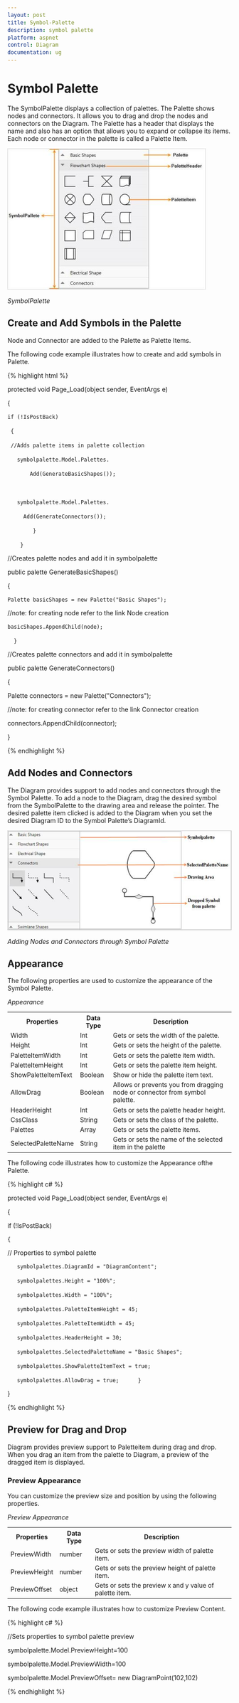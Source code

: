 ```yaml
---
layout: post
title: Symbol-Palette
description: symbol palette
platform: aspnet
control: Diagram
documentation: ug
---
```


# Symbol Palette

The SymbolPalette displays a collection of palettes. The Palette shows nodes and connectors. It allows you to drag and drop the nodes and connectors on the Diagram. The Palette has a header that displays the name and also has an option that allows you to expand or collapse its items. Each node or connector in the palette is called a Palette Item.

 ![](Symbol-Palette_images/Symbol-Palette_img1.jpeg) 

_SymbolPalette_

## Create and Add Symbols in the Palette

Node and Connector are added to the Palette as Palette Items.

The following code example illustrates how to create and add symbols in Palette.

{% highlight html %}

protected void Page_Load(object sender, EventArgs e)

  {

    if (!IsPostBack)

     {      

     //Adds palette items in palette collection 

       symbolpalette.Model.Palettes.

           Add(GenerateBasicShapes()); 



       symbolpalette.Model.Palettes.                                              

         Add(GenerateConnectors());                

            }

        }

//Creates palette nodes and add it in symbolpalette

 public palette GenerateBasicShapes()

  { 

    Palette basicShapes = new Palette("Basic Shapes");

  //note: for creating node refer to the link Node creation

    basicShapes.AppendChild(node);

      }

//Creates palette connectors and add it in symbolpalette

 public palette GenerateConnectors()

  {

   Palette connectors = new Palette("Connectors");

 //note: for creating connector refer to the link Connector creation

 connectors.AppendChild(connector);

  }



{% endhighlight %}

## Add Nodes and Connectors

The Diagram provides support to add nodes and connectors through the Symbol Palette. To add a node to the Diagram, drag the desired symbol from the SymbolPalette to the drawing area and release the pointer. The desired palette item clicked is added to the Diagram when you set the desired Diagram ID to the Symbol Palette’s DiagramId.

![](Symbol-Palette_images/Symbol-Palette_img2.png) 

_Adding Nodes and Connectors through Symbol Palette_

## Appearance

The following properties are used to customize the appearance of the Symbol Palette.

_Appearance_

<table>
<tr>
<th>Properties</th><th>Data Type</th><th>Description</th></tr>
<tr>
<td>
 Width</td><td>
Int</td><td>
Gets or sets the width of the palette.</td></tr>
<tr>
<td>
 Height</td><td>
Int</td><td>
Gets or sets the height of the palette.</td></tr>
<tr>
<td>
 PaletteItemWidth</td><td>
Int</td><td>
Gets or sets the palette item width.</td></tr>
<tr>
<td>
 PaletteItemHeight</td><td>
Int</td><td>
Gets or sets the palette item height.</td></tr>
<tr>
<td>
 ShowPaletteItemText</td><td>
Boolean</td><td>
Show or hide the palette item text.</td></tr>
<tr>
<td>
 AllowDrag</td><td>
Boolean</td><td>
Allows or prevents you from dragging node or connector from symbol palette.</td></tr>
<tr>
<td>
 HeaderHeight</td><td>
Int</td><td>
Gets or sets the palette header height.</td></tr>
<tr>
<td>
 CssClass</td><td>
String</td><td>
Gets or sets the class of the palette.</td></tr>
<tr>
<td>
 Palettes</td><td>
Array</td><td>
Gets or sets the palette items.</td></tr>
<tr>
<td>
 SelectedPaletteName</td><td>
String</td><td>
Gets or sets the name of the selected item in the palette</td></tr>
</table>


The following code illustrates how to customize the Appearance ofthe Palette.

{% highlight c# %}

protected void Page_Load(object sender, EventArgs e)

 {

   if (!IsPostBack)

    {

 // Properties to symbol palette

       symbolpalettes.DiagramId = "DiagramContent";

       symbolpalettes.Height = "100%";

       symbolpalettes.Width = "100%";

       symbolpalettes.PaletteItemHeight = 45;

       symbolpalettes.PaletteItemWidth = 45;

       symbolpalettes.HeaderHeight = 30;

       symbolpalettes.SelectedPaletteName = "Basic Shapes";

       symbolpalettes.ShowPaletteItemText = true;

       symbolpalettes.AllowDrag = true;      }

   } 



{% endhighlight %}

## Preview for Drag and Drop

Diagram provides preview support to Paletteitem during drag and drop. When you drag an item from the palette to Diagram, a preview of the dragged item is displayed.

### Preview Appearance

You can customize the preview size and position by using the following properties.

_Preview Appearance_

<table>
<tr>
<th>Properties</th><th>Data Type</th><th>Description</th></tr>
<tr>
<td>
PreviewWidth</td><td>
 number</td><td>
Gets or sets the preview width of palette item.</td></tr>
<tr>
<td>
PreviewHeight</td><td>
 number</td><td>
Gets or sets the preview height of palette item.</td></tr>
<tr>
<td>
PreviewOffset</td><td>
 object</td><td>
Gets or sets the preview x and y value of palette item.</td></tr>
</table>


The following code example illustrates how to customize Preview Content.

{% highlight c# %}

//Sets properties to symbol palette preview

symbolpalette.Model.PreviewHeight=100

symbolpalette.Model.PreviewWidth=100

symbolpalette.Model.PreviewOffset= new DiagramPoint(102,102)



{% endhighlight %}



